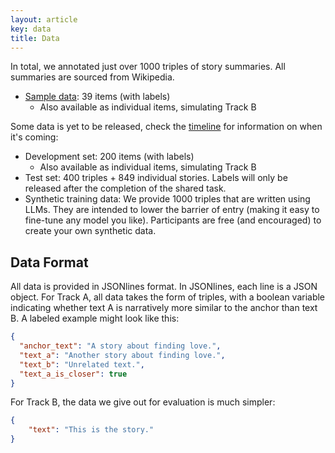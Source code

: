 ```yaml
---
layout: article
key: data
title: Data
---
```

In total, we annotated just over 1000 triples of story summaries. All summaries are sourced from Wikipedia.

- [Sample data](static/SemEval2026-Task_4-sample.zip): 39 items (with labels)
    - Also available as individual items, simulating Track B


Some data is yet to be released, check the [timeline](/timeline) for information on when it's coming:
- Development set: 200 items (with labels)
    - Also available as individual items, simulating Track B
- Test set: 400 triples + 849 individual stories. Labels will only be released after the completion of the shared task.
- Synthetic training data: We provide 1000 triples that are written using LLMs. They are intended to lower the barrier of entry (making it easy to fine-tune any model you like). Participants are free (and encouraged) to create your own synthetic data.


## Data Format
All data is provided in JSONlines format. In JSONlines, each line is a JSON object.
For Track A, all data takes the form of triples, with a boolean variable indicating whether text A is narratively more similar to the anchor than text B.
A labeled example might look like this:

```json
{
  "anchor_text": "A story about finding love.",
  "text_a": "Another story about finding love.",
  "text_b": "Unrelated text.",
  "text_a_is_closer": true
}
```

For Track B, the data we give out for evaluation is much simpler:
```json
{
    "text": "This is the story."
}
```
